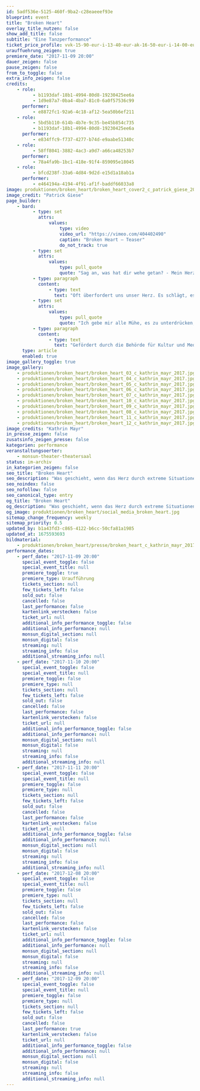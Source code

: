 ```yaml
---
id: 5adf536e-5125-460f-9ba2-c28eaeeef93e
blueprint: event
title: "Broken Heart"
overlay_title_nutzen: false
show_add_title: false
subtitle: "Eine Tanzperformance"
ticket_price_profile: vvk-15-90-eur-i-13-40-eur-ak-16-50-eur-i-14-00-eur
urauffuehrung_zeigen: true
premiere_date: "2017-11-09 20:00"
dauer_zeigen: false
pause_zeigen: false
from_to_toggle: false
extra_info_zeigen: false
credits:
    - role:
          - b1193daf-18b1-4994-80d8-19230425ee6a
          - 1d9e87a7-0ba4-4ba7-81c0-6a0f57536c99
      performer:
          - e8872fc1-92a6-4c18-af12-5ea50b6ef211
    - role:
          - 5bd5b110-614b-4b7e-9c35-be45b854c735
          - b1193daf-18b1-4994-80d8-19230425ee6a
      performer:
          - e834ffc9-f737-4277-b74d-e9aabe51340c
    - role:
          - 58ff8041-3882-4ac3-a9d7-a66ca48253b7
      performer:
          - 78a4fa9b-1bc1-418e-91f4-859095e18045
    - role:
          - bfcd238f-33a6-4d84-9d2d-e15d1a18ab1a
      performer:
          - e464194a-4194-4f91-af1f-baddf66033a8
image: produktionen/broken_heart/broken_heart_cover2_c_patrick_giese_2017.jpg
image_credit: "Patrick Giese"
page_builder:
    - bard:
          - type: set
            attrs:
                values:
                    type: video
                    video_url: "https://vimeo.com/404402490"
                    caption: "Broken Heart – Teaser"
                    do_not_track: true
          - type: set
            attrs:
                values:
                    type: pull_quote
                    quote: "Sag an, was hat dir wehe getan? - Mein Herz."
          - type: paragraph
            content:
                - type: text
                  text: "Oft überfordert uns unser Herz. Es schlägt, es wird weich, es klopft, es krampft, es schmerzt. Und manchmal wird der Schmerz so unerträglich, dass wir uns wünschen, wir könnten es wie in einem Märchen gegen einen Stein eintauschen. Was geschieht mit uns, wenn das Herz durch extreme Situationen den Körper in Beschlag nimmt und unsere Gefühlswelt explodieren oder implodieren lässt? In der Performance BROKEN HEART suchen ein Tänzer und ein Musiker die Auseinandersetzung mit dem Broken-Heart-Syndrom (der Tako Tsubo Kardiomyopathie). Eine Auseinandersetzung zwischen Märchenszenerie und Pragmatismus, Alltag und Wunschvorstellung, Aufgeben wollen und Weitermachen müssen."
          - type: set
            attrs:
                values:
                    type: pull_quote
                    quote: "Ich gebe mir alle Mühe, es zu unterdrücken, und dennoch pocht mein Herz und tut mir wehe."
          - type: paragraph
            content:
                - type: text
                  text: "Gefördert durch die Behörde für Kultur und Medien."
      type: article
      enabled: true
image_gallery_toggle: true
image_gallery:
    - produktionen/broken_heart/broken_heart_03_c_kathrin_mayr_2017.jpg
    - produktionen/broken_heart/broken_heart_04_c_kathrin_mayr_2017.jpg
    - produktionen/broken_heart/broken_heart_05_c_kathrin_mayr_2017.jpg
    - produktionen/broken_heart/broken_heart_06_c_kathrin_mayr_2017.jpg
    - produktionen/broken_heart/broken_heart_07_c_kathrin_mayr_2017.jpg
    - produktionen/broken_heart/broken_heart_10_c_kathrin_mayr_2017.jpg
    - produktionen/broken_heart/broken_heart_09_c_kathrin_mayr_2017.jpg
    - produktionen/broken_heart/broken_heart_08_c_kathrin_mayr_2017.jpg
    - produktionen/broken_heart/broken_heart_11_c_kathrin_mayr_2017.jpg
    - produktionen/broken_heart/broken_heart_12_c_kathrin_mayr_2017.jpg
image_credits: "Kathrin Mayr"
in_presse_zeigen: false
zusatsinfo_zeigen_presse: false
kategorien: performance
veranstaltungsoerter:
    - monsun-theater-theatersaal
status: im-archiv
in_kategorien_zeigen: false
seo_title: "Broken Heart"
seo_description: "Was geschieht, wenn das Herz durch extreme Situationen den Körper in Beschlag nimmt? BROKEN HEART ist die Auseinandersetzung mit dem Broken-Heart-Syndrom."
seo_noindex: false
seo_nofollow: false
seo_canonical_type: entry
og_title: "Broken Heart"
og_description: "Was geschieht, wenn das Herz durch extreme Situationen den Körper in Beschlag nimmt? BROKEN HEART ist die Auseinandersetzung mit dem Broken-Heart-Syndrom."
og_image: produktionen/broken_heart/social_media_broken_heart.jpg
sitemap_change_frequency: weekly
sitemap_priority: 0.5
updated_by: b1a43fd3-c865-4122-b6cc-50cfa81a1985
updated_at: 1675593693
bildmaterial:
    - produktionen/broken_heart/presse/broken_heart_c_kathrin_mayr_2017_monsun.zip
performance_dates:
    - perf_date: "2017-11-09 20:00"
      special_event_toggle: false
      special_event_title: null
      premiere_toggle: true
      premiere_type: Uraufführung
      tickets_section: null
      few_tickets_left: false
      sold_out: false
      cancelled: false
      last_performance: false
      kartenlink_verstecken: false
      ticket_url: null
      additional_info_performance_toggle: false
      additional_info_performance: null
      monsun_digital_section: null
      monsun_digital: false
      streaming: null
      streaming_info: false
      additional_streaming_info: null
    - perf_date: "2017-11-10 20:00"
      special_event_toggle: false
      special_event_title: null
      premiere_toggle: false
      premiere_type: null
      tickets_section: null
      few_tickets_left: false
      sold_out: false
      cancelled: false
      last_performance: false
      kartenlink_verstecken: false
      ticket_url: null
      additional_info_performance_toggle: false
      additional_info_performance: null
      monsun_digital_section: null
      monsun_digital: false
      streaming: null
      streaming_info: false
      additional_streaming_info: null
    - perf_date: "2017-11-11 20:00"
      special_event_toggle: false
      special_event_title: null
      premiere_toggle: false
      premiere_type: null
      tickets_section: null
      few_tickets_left: false
      sold_out: false
      cancelled: false
      last_performance: false
      kartenlink_verstecken: false
      ticket_url: null
      additional_info_performance_toggle: false
      additional_info_performance: null
      monsun_digital_section: null
      monsun_digital: false
      streaming: null
      streaming_info: false
      additional_streaming_info: null
    - perf_date: "2017-12-08 20:00"
      special_event_toggle: false
      special_event_title: null
      premiere_toggle: false
      premiere_type: null
      tickets_section: null
      few_tickets_left: false
      sold_out: false
      cancelled: false
      last_performance: false
      kartenlink_verstecken: false
      ticket_url: null
      additional_info_performance_toggle: false
      additional_info_performance: null
      monsun_digital_section: null
      monsun_digital: false
      streaming: null
      streaming_info: false
      additional_streaming_info: null
    - perf_date: "2017-12-09 20:00"
      special_event_toggle: false
      special_event_title: null
      premiere_toggle: false
      premiere_type: null
      tickets_section: null
      few_tickets_left: false
      sold_out: false
      cancelled: false
      last_performance: true
      kartenlink_verstecken: false
      ticket_url: null
      additional_info_performance_toggle: false
      additional_info_performance: null
      monsun_digital_section: null
      monsun_digital: false
      streaming: null
      streaming_info: false
      additional_streaming_info: null
---
```

